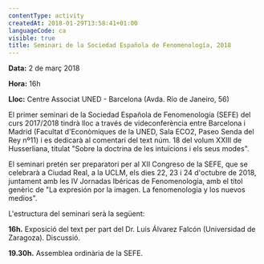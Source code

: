 ```yaml
---
contentType: activity
createdAt: 2018-01-29T13:58:41+01:00
languageCode: ca
visible: true
title: Seminari de la Sociedad Española de Fenomenología, 2018
---
```


**Data:** 2 de març 2018

**Hora:** 16h

**Lloc:** Centre Associat UNED - Barcelona (Avda. Río de Janeiro, 56)

El primer seminari de la Sociedad Española de Fenomenología (SEFE) del curs 2017/2018 tindrà lloc a través de videconferència entre Barcelona i Madrid (Facultat d'Econòmiques de la UNED, Sala ECO2, Paseo Senda del Rey nº11) i es dedicarà al comentari del text núm. 18 del volum XXIII de Husserliana, titulat "Sobre la doctrina de les intuïcions i els seus modes".

El seminari pretén ser preparatori per al XII Congreso de la SEFE, que se celebrarà a Ciudad Real, a la UCLM, els dies 22, 23 i 24 d'octubre de 2018, juntament amb les IV Jornadas Ibéricas de Fenomenología, amb el títol genèric de "La expresión por la imagen. La fenomenología y los nuevos medios".

L'estructura del seminari serà la següent:

**16h.** Exposició del text per part del Dr. Luis Álvarez Falcón (Universidad de Zaragoza). Discussió.

**19.30h.** Assemblea ordinària de la SEFE.